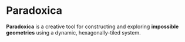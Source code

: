 # Paradoxica
**Paradoxica** is a creative tool for constructing and exploring **impossible geometries** using a dynamic, hexagonally-tiled system.
